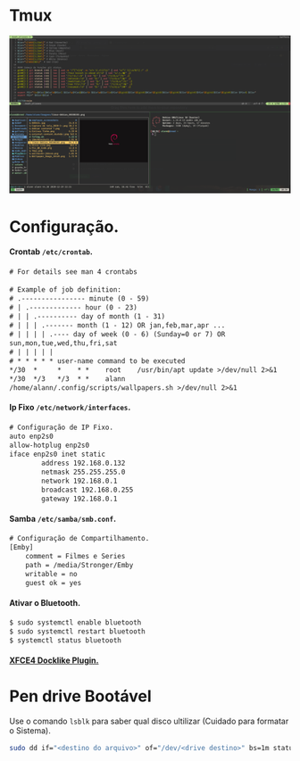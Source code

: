 # Tmux

![Screenshot of my desktop](https://raw.githubusercontent.com/alannssantos/dotfiles/master/.screenshots/Tmux.png "Screenshot")

# Configuração.

#### Crontab `/etc/crontab`.

```
# For details see man 4 crontabs

# Example of job definition:
# .---------------- minute (0 - 59)
# | .------------- hour (0 - 23)
# | | .---------- day of month (1 - 31)
# | | | .------- month (1 - 12) OR jan,feb,mar,apr ...
# | | | | .---- day of week (0 - 6) (Sunday=0 or 7) OR sun,mon,tue,wed,thu,fri,sat
# | | | | |
# * * * * * user-name command to be executed
*/30  *     *    * *    root    /usr/bin/apt update >/dev/null 2>&1
*/30  */3   */3  * *    alann   /home/alann/.config/scripts/wallpapers.sh >/dev/null 2>&1
```
#### Ip Fixo `/etc/network/interfaces`.

```
# Configuração de IP Fixo.
auto enp2s0
allow-hotplug enp2s0
iface enp2s0 inet static
        address 192.168.0.132
        netmask 255.255.255.0
        network 192.168.0.1
        broadcast 192.168.0.255
        gateway 192.168.0.1
```

#### Samba `/etc/samba/smb.conf`.

```
# Configuração de Compartilhamento.
[Emby]
	comment = Filmes e Series
	path = /media/Stronger/Emby
	writable = no
	guest ok = yes

```

#### Ativar o Bluetooth.

```
$ sudo systemctl enable bluetooth
$ sudo systemctl restart bluetooth
$ systemctl status bluetooth
```

#### [XFCE4 Docklike Plugin.](https://launchpad.net/~xubuntu-dev/+archive/ubuntu/extras/+packages)

# Pen drive Bootável

Use o comando `lsblk` para saber qual disco ultilizar (Cuidado para formatar o Sistema).

```bash
sudo dd if="<destino do arquivo>" of="/dev/<drive destino>" bs=1m status=progress
```
